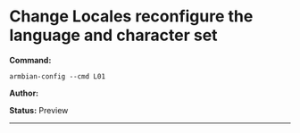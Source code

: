 # Change Locales reconfigure the language and character set
**Command:** 
~~~
armbian-config --cmd L01
~~~

**Author:** 

**Status:** Preview



***

